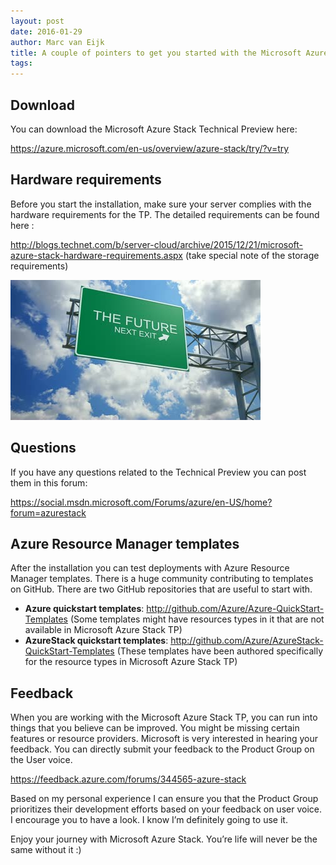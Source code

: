```yaml
---
layout: post
date: 2016-01-29
author: Marc van Eijk
title: A couple of pointers to get you started with the Microsoft Azure Stack Technical Preview
tags:
---
```

## Download

You can download the Microsoft Azure Stack Technical Preview here:

<https://azure.microsoft.com/en-us/overview/azure-stack/try/?v=try>

## Hardware requirements

Before you start the installation, make sure your server complies with the hardware requirements for the TP. The detailed requirements can be found here :

<http://blogs.technet.com/b/server-cloud/archive/2015/12/21/microsoft-azure-stack-hardware-requirements.aspx> (take special note of the storage requirements)

<img src="/images/2016-01-29/future.jpg" width="400">

## Questions

If you have any questions related to the Technical Preview you can post them in this forum:

<https://social.msdn.microsoft.com/Forums/azure/en-US/home?forum=azurestack>

## Azure Resource Manager templates

After the installation you can test deployments with Azure Resource Manager templates. There is a huge community contributing to templates on GitHub. There are two GitHub repositories that are useful to start with.

- **Azure quickstart templates**: <http://github.com/Azure/Azure-QuickStart-Templates> (Some templates might have resources types in it that are not available in Microsoft Azure Stack TP)
- **AzureStack quickstart templates**: <http://github.com/Azure/AzureStack-QuickStart-Templates> (These templates have been authored specifically for the resource types in Microsoft Azure Stack TP)

## Feedback

When you are working with the Microsoft Azure Stack TP, you can run into things that you believe can be improved. You might be missing certain features or resource providers. Microsoft is very interested in hearing your feedback. You can directly submit your feedback to the Product Group on the User voice.

<https://feedback.azure.com/forums/344565-azure-stack>

Based on my personal experience I can ensure you that the Product Group prioritizes their development efforts based on your feedback on user voice. I encourage you to have a look. I know I’m definitely going to use it.

Enjoy your journey with Microsoft Azure Stack. You’re life will never be the same without it :)
